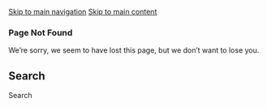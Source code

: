 [Skip to main navigation](https://me.gatech.edu/about#main-navigation) [Skip to main content](https://me.gatech.edu/about#main-content)

### Page Not Found

We’re sorry, we seem to have lost this page,
but we don’t want to lose you.

## Search

Search